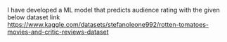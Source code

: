 I have developed a ML model that predicts audience rating with the given below dataset link
https://www.kaggle.com/datasets/stefanoleone992/rotten-tomatoes-movies-and-critic-reviews-dataset
